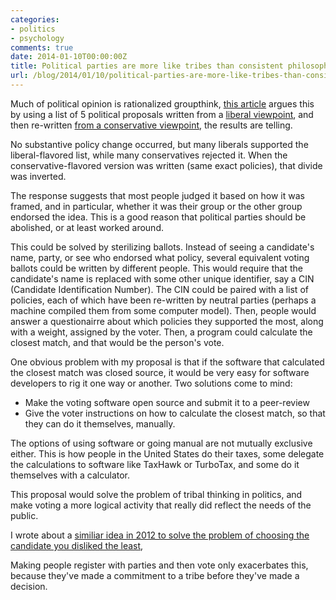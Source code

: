 ```yaml
---
categories:
- politics
- psychology
comments: true
date: 2014-01-10T00:00:00Z
title: Political parties are more like tribes than consistent philosophies
url: /blog/2014/01/10/political-parties-are-more-like-tribes-than-consistent-philosophies/
---
```


Much of political opinion is rationalized groupthink, [this article](http://www.washingtonpost.com/blogs/wonkblog/wp/2014/01/10/the-depressing-psychological-theory-that-explains-washington/) argues this by using a list of 5 political proposals written from a [liberal viewpoint](http://www.rollingstone.com/politics/news/five-economic-reforms-millennials-should-be-fighting-for-20140103#ixzz2pMmIpUzc), and then re-written [from a conservative viewpoint](http://www.washingtonpost.com/blogs/wonkblog/wp/2014/01/07/five-conservative-reforms-millennials-should-be-fighting-for/), the results are telling.

No substantive policy change occurred, but many liberals supported the liberal-flavored list, while many conservatives rejected it. When the conservative-flavored version was written (same exact policies), that divide was inverted.

The response suggests that most people judged it based on how it was framed, and in particular, whether it was their group or the other group endorsed the idea. This is a good reason that political parties should be abolished, or at least worked around.

This could be solved by sterilizing ballots. Instead of seeing a candidate's name, party, or see who endorsed what policy, several equivalent voting ballots could be written by different people. This would require that the candidate's name is replaced with some other unique identifier, say a CIN (Candidate Identification Number). The CIN could be paired with a list of policies, each of which have been re-written by neutral parties (perhaps a machine compiled them from some computer model). Then, people would answer a questionairre about which policies they supported the most, along with a weight, assigned by the voter. Then, a program could calculate the closest match, and that would be the person's vote.

One obvious problem with my proposal is that if the software that calculated the closest match was closed source, it would be very easy for software developers to rig it one way or another. Two solutions come to mind:

 - Make the voting software open source and submit it to a peer-review
 - Give the voter instructions on how to calculate the closest match, so that they can do it themselves, manually.

The options of using software or going manual are not mutually exclusive either. This is how people in the United States do their taxes, some delegate the calculations to software like TaxHawk or TurboTax, and some do it themselves with a calculator.

This proposal would solve the problem of tribal thinking in politics, and make voting a more logical activity that really did reflect the needs of the public.

I wrote about a [similiar idea in 2012 to solve the problem of choosing the candidate you disliked the least](http://tobilehman.com/blog/2012/09/04/optimize-your-vote-using-statistics/), 

Making people register with parties and then vote only exacerbates this, because they've made a commitment to a tribe before they've made a decision.
